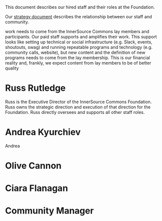 This document describes our hired staff and their roles at the Foundation.

Our [strategy document](https://github.com/InnerSourceCommons/foundation/blob/master/STRATEGY.md) describes the relationship between our staff and community.



work needs to come from the InnerSource Commons lay members and participants. Our paid staff supports and amplifies their work. This support looks like setting up technical or social infrastructure (e.g. Slack, events, shoutouts, swag) and running repeatable programs and technology (e.g. community calls, website), but new content and the definition of new programs needs to come from the lay membership. This is our financial reality and, frankly, we expect content from lay members to be of better quality

# Russ Rutledge

Russ is the Executive Director of the InnerSource Commons Foundation.
Russ owns the strategic direction and execution of that direction for the Foundation.
Russ directly oversees and supports all other staff roles.

# Andrea Kyurchiev

Andrea

# Olive Cannon

# Ciara Flanagan

# Community Manager
